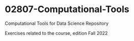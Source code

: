 # 02807-Computational-Tools
Computational Tools for Data Science Repository

Exercises related to the course, edition Fall 2022
